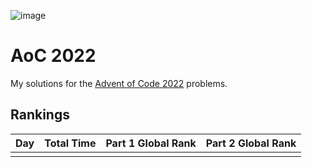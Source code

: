 ![image](https://user-images.githubusercontent.com/9584084/144176282-713b97b3-43b9-4f03-9e94-8c18528f0072.png)

# AoC 2022
My solutions for the [Advent of Code 2022](https://adventofcode.com/2022/) problems.

## Rankings
| Day | Total Time | Part 1 Global Rank | Part 2 Global Rank |
| --- | ---------- | ------------------ | ------------------ |
|     |            |                    |                    |
